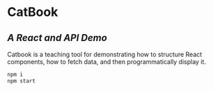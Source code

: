 # CatBook

## _A React and API Demo_

Catbook is a teaching tool for demonstrating how to structure React components,
how to fetch data, and then programmatically display it.

```sh
npm i
npm start
```
